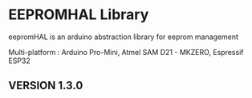 # EEPROMHAL Library

eepromHAL is an arduino abstraction library for eeprom management 
									
Multi-platform :
									Arduino Pro-Mini,
									Atmel SAM D21 - MKZERO, 
									Espressif ESP32
																	
##	VERSION 1.3.0
								
